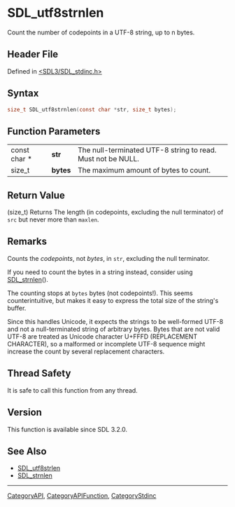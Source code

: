 # SDL_utf8strnlen

Count the number of codepoints in a UTF-8 string, up to n bytes.

## Header File

Defined in [<SDL3/SDL_stdinc.h>](https://github.com/libsdl-org/SDL/blob/main/include/SDL3/SDL_stdinc.h)

## Syntax

```c
size_t SDL_utf8strnlen(const char *str, size_t bytes);
```

## Function Parameters

|              |           |                                                             |
| ------------ | --------- | ----------------------------------------------------------- |
| const char * | **str**   | The null-terminated UTF-8 string to read. Must not be NULL. |
| size_t       | **bytes** | The maximum amount of bytes to count.                       |

## Return Value

(size_t) Returns The length (in codepoints, excluding the null terminator)
of `src` but never more than `maxlen`.

## Remarks

Counts the _codepoints_, not _bytes_, in `str`, excluding the null
terminator.

If you need to count the bytes in a string instead, consider using
[SDL_strnlen](SDL_strnlen)().

The counting stops at `bytes` bytes (not codepoints!). This seems
counterintuitive, but makes it easy to express the total size of the
string's buffer.

Since this handles Unicode, it expects the strings to be well-formed UTF-8
and not a null-terminated string of arbitrary bytes. Bytes that are not
valid UTF-8 are treated as Unicode character U+FFFD (REPLACEMENT
CHARACTER), so a malformed or incomplete UTF-8 sequence might increase the
count by several replacement characters.

## Thread Safety

It is safe to call this function from any thread.

## Version

This function is available since SDL 3.2.0.

## See Also

- [SDL_utf8strlen](SDL_utf8strlen)
- [SDL_strnlen](SDL_strnlen)






----
[CategoryAPI](CategoryAPI), [CategoryAPIFunction](CategoryAPIFunction), [CategoryStdinc](CategoryStdinc)

